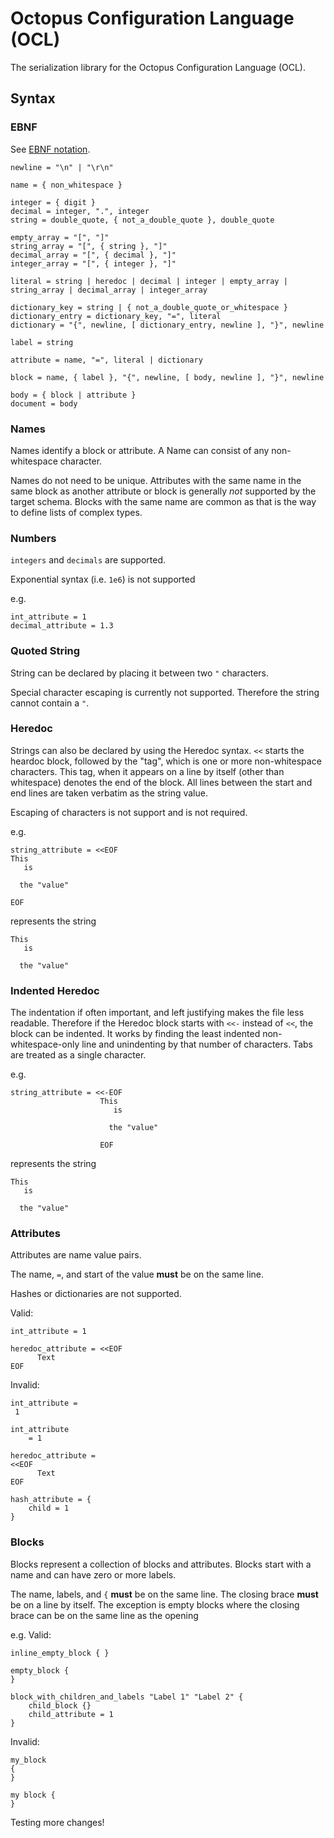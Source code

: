 # Octopus Configuration Language (OCL)

The serialization library for the Octopus Configuration Language (OCL).

## Syntax

### EBNF

See [EBNF notation](https://en.wikipedia.org/wiki/Extended_Backus%E2%80%93Naur_form).

```ebnf
newline = "\n" | "\r\n"

name = { non_whitespace }

integer = { digit }
decimal = integer, ".", integer
string = double_quote, { not_a_double_quote }, double_quote

empty_array = "[", "]"
string_array = "[", { string }, "]"
decimal_array = "[", { decimal }, "]"
integer_array = "[", { integer }, "]"

literal = string | heredoc | decimal | integer | empty_array | string_array | decimal_array | integer_array

dictionary_key = string | { not_a_double_quote_or_whitespace }
dictionary_entry = dictionary_key, "=", literal
dictionary = "{", newline, [ dictionary_entry, newline ], "}", newline

label = string

attribute = name, "=", literal | dictionary

block = name, { label }, "{", newline, [ body, newline ], "}", newline

body = { block | attribute }
document = body
```

### Names

Names identify a block or attribute. A Name can consist of any non-whitespace character. 

Names do not need to be unique. Attributes with the same name in the same block as another attribute or block
is generally *not* supported by the target schema. Blocks with the same name are common as that is the way to define 
lists of complex types.

### Numbers

`integers` and `decimals` are supported.

Exponential syntax (i.e. `1e6`) is not supported

e.g.
```hcl
int_attribute = 1
decimal_attribute = 1.3
```

### Quoted String

String can be declared by placing it between two `"` characters. 

Special character escaping is currently not supported. Therefore the string cannot contain a `"`.

### Heredoc

Strings can also be declared by using the Heredoc syntax. `<<` starts the heardoc block, followed by the "tag", which is one or more 
non-whitespace characters. This tag, when it appears on a line by itself (other than whitespace) denotes the end of the block. All lines
between the start and end lines are taken verbatim as the string value.

Escaping of characters is not support and is not required.

e.g.
```hcl
string_attribute = <<EOF
This
   is

  the "value"

EOF
```
represents the string
```
This
   is

  the "value"

```

### Indented Heredoc

The indentation if often important, and left justifying makes the file less readable. Therefore if the Heredoc block starts with `<<-` instead of `<<`,
the block can be indented. It works by finding the least indented non-whitespace-only line and unindenting by that number of characters. Tabs are treated
as a single character.

e.g.
```hcl
string_attribute = <<-EOF
                    This
                       is
                    
                      the "value"

                    EOF
```

represents the string
```
This
   is

  the "value"

```

 

### Attributes
Attributes are name value pairs. 

The name, `=`, and start of the value **must** be on the same line.

Hashes or dictionaries are not supported.

Valid:
```hcl
int_attribute = 1

heredoc_attribute = <<EOF
      Text
EOF

```

Invalid:
```hcl
int_attribute =
 1

int_attribute 
    = 1

heredoc_attribute = 
<<EOF
      Text
EOF

hash_attribute = {
    child = 1
}
```

### Blocks

Blocks represent a collection of blocks and attributes. Blocks start with a name and can have zero or more labels. 

The name, labels, and `{` **must** be on the same line. The closing brace **must** be on a line by itself. The exception is empty
blocks where the closing brace can be on the same line as the opening

e.g. Valid:
```hcl
inline_empty_block { }

empty_block {
}

block_with_children_and_labels "Label 1" "Label 2" {
    child_block {}
    child_attribute = 1
}
```

Invalid:
```hcl
my_block 
{
}

my block {
}
```

Testing more changes!
